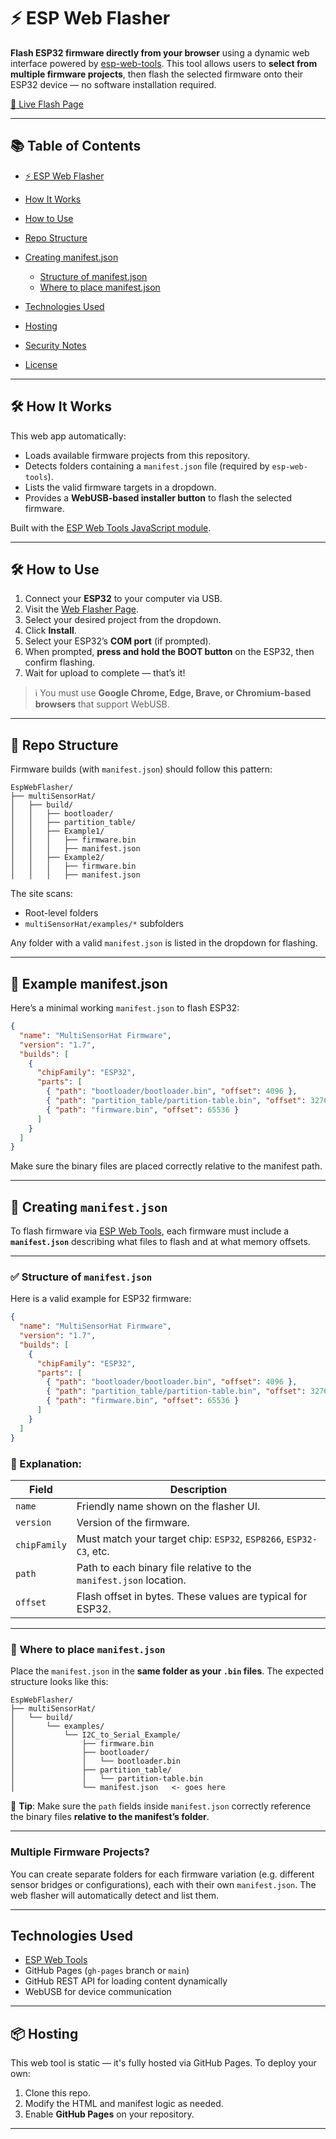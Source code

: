 # ⚡ ESP Web Flasher

**Flash ESP32 firmware directly from your browser** using a dynamic web interface powered by [esp-web-tools](https://github.com/esphome/esp-web-tools).
This tool allows users to **select from multiple firmware projects**, then flash the selected firmware onto their ESP32 device — no software installation required.

[🔗 Live Flash Page](https://dhaivatjoshi.github.io/EspWebFlasher/)

---

## 📚 Table of Contents

* [⚡ ESP Web Flasher](#-esp-web-flasher)
* [How It Works](#-how-it-works)
* [How to Use](#-how-to-use)
* [Repo Structure](#-repo-structure)
* [Creating manifest.json](#-creating-manifestjson)

  * [Structure of manifest.json](#structure-of-manifestjson)
  * [Where to place manifest.json](#where-to-place-manifestjson)
* [Technologies Used](#-technologies-used)
* [Hosting](#-hosting)
* [Security Notes](#-security-notes)
* [License](#-license)

---

## 🛠 How It Works

This web app automatically:

* Loads available firmware projects from this repository.
* Detects folders containing a `manifest.json` file (required by `esp-web-tools`).
* Lists the valid firmware targets in a dropdown.
* Provides a **WebUSB-based installer button** to flash the selected firmware.

Built with the [ESP Web Tools JavaScript module](https://github.com/esphome/esp-web-tools).

---

## 🛠 How to Use

1. Connect your **ESP32** to your computer via USB.
2. Visit the [Web Flasher Page](https://dhaivatjoshi.github.io/EspWebFlasher/).
3. Select your desired project from the dropdown.
4. Click **Install**.
5. Select your ESP32’s **COM port** (if prompted).
6. When prompted, **press and hold the BOOT button** on the ESP32, then confirm flashing.
7. Wait for upload to complete — that’s it!

> ℹ️ You must use **Google Chrome, Edge, Brave, or Chromium-based browsers** that support WebUSB.

---

## 📁 Repo Structure

Firmware builds (with `manifest.json`) should follow this pattern:

```
EspWebFlasher/
├── multiSensorHat/
│   ├── build/
│   │   ├── bootloader/
│   │   ├── partition_table/
│   │   ├── Example1/
│   │   │   ├── firmware.bin
│   │   │   ├── manifest.json
│   │   ├── Example2/
│   │   │   ├── firmware.bin
│   │   │   ├── manifest.json
```

The site scans:

* Root-level folders
* `multiSensorHat/examples/*` subfolders

Any folder with a valid `manifest.json` is listed in the dropdown for flashing.

---

## 📄 Example manifest.json

Here’s a minimal working `manifest.json` to flash ESP32:

```json
{
  "name": "MultiSensorHat Firmware",
  "version": "1.7",
  "builds": [
    {
      "chipFamily": "ESP32",
      "parts": [
        { "path": "bootloader/bootloader.bin", "offset": 4096 },
        { "path": "partition_table/partition-table.bin", "offset": 32768 },
        { "path": "firmware.bin", "offset": 65536 }
      ]
    }
  ]
}
```

Make sure the binary files are placed correctly relative to the manifest path.

---

## 📄 Creating `manifest.json`

To flash firmware via [ESP Web Tools](https://github.com/esphome/esp-web-tools), each firmware must include a **`manifest.json`** describing what files to flash and at what memory offsets.

---

### ✅ **Structure of `manifest.json`**

Here is a valid example for ESP32 firmware:

```json
{
  "name": "MultiSensorHat Firmware",
  "version": "1.7",
  "builds": [
    {
      "chipFamily": "ESP32",
      "parts": [
        { "path": "bootloader/bootloader.bin", "offset": 4096 },
        { "path": "partition_table/partition-table.bin", "offset": 32768 },
        { "path": "firmware.bin", "offset": 65536 }
      ]
    }
  ]
}
```

### 🔧 Explanation:

| Field        | Description                                                        |
| ------------ | ------------------------------------------------------------------ |
| `name`       | Friendly name shown on the flasher UI.                             |
| `version`    | Version of the firmware.                                           |
| `chipFamily` | Must match your target chip: `ESP32`, `ESP8266`, `ESP32-C3`, etc.  |
| `path`       | Path to each binary file relative to the `manifest.json` location. |
| `offset`     | Flash offset in bytes. These values are typical for ESP32.         |

---

### 📂 **Where to place `manifest.json`**

Place the `manifest.json` in the **same folder as your `.bin` files**. The expected structure looks like this:

```
EspWebFlasher/
├── multiSensorHat/
│   └── build/
│       └── examples/
│           └── I2C_to_Serial_Example/
│               ├── firmware.bin
│               ├── bootloader/
│               │   └── bootloader.bin
│               ├── partition_table/
│               │   └── partition-table.bin
│               └── manifest.json   <- goes here
```

📝 **Tip**: Make sure the `path` fields inside `manifest.json` correctly reference the binary files **relative to the manifest’s folder**.

---

###  Multiple Firmware Projects?

You can create separate folders for each firmware variation (e.g. different sensor bridges or configurations), each with their own `manifest.json`. The web flasher will automatically detect and list them.

---

## Technologies Used

* [ESP Web Tools](https://github.com/esphome/esp-web-tools)
* GitHub Pages (`gh-pages` branch or `main`)
* GitHub REST API for loading content dynamically
* WebUSB for device communication

---

## 📦 Hosting

This web tool is static — it's fully hosted via GitHub Pages.
To deploy your own:

1. Clone this repo.
2. Modify the HTML and manifest logic as needed.
3. Enable **GitHub Pages** on your repository.

---
